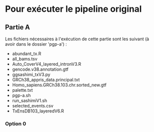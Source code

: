 # Pour exécuter le pipeline original
## Partie A
Les fichiers nécessaires à l'exécution de cette partie sont les suivant (à avoir dans le dossier 'pgp-a') :  
- abundant_tx.R  
- all_bams.tsv  
- Auto_CoverV4_layered_intronV3.R  
- gencode.v38.annotation.gtf  
- ggsashimi_txV3.py  
- GRCh38_appris_data.principal.txt  
- Homo_sapiens.GRCh38.103.chr.sorted_new.gtf  
- palette.txt  
- pgp-a.sh  
- run_sashimiV1.sh  
- selected_events.csv  
- TxEnsDB103_layeredV6.R  

### Option 0
